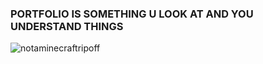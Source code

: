 ### PORTFOLIO IS SOMETHING U LOOK AT AND YOU UNDERSTAND THINGS

![notaminecraftripoff](https://raw.githubusercontent.com/edwardprutski/portfolio/master/FolderPortfolio/Platform%20Textures/Stone01.png)
